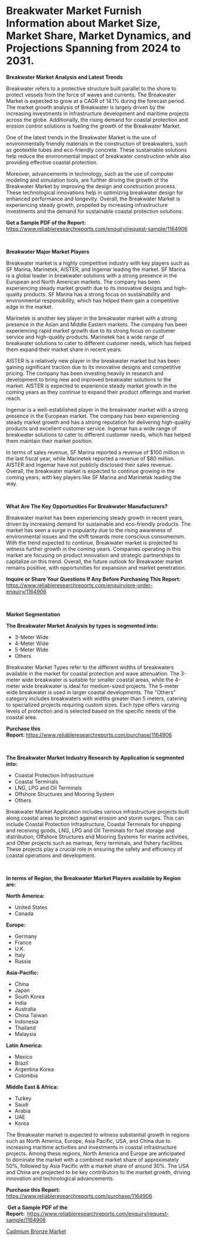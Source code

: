 <p><h1>Breakwater Market Furnish Information about Market Size, Market Share, Market Dynamics, and Projections Spanning from 2024 to 2031.</h1></p><p><strong>Breakwater Market Analysis and Latest Trends</strong></p>
<p><p>Breakwater refers to a protective structure built parallel to the shore to protect vessels from the force of waves and currents. The Breakwater Market is expected to grow at a CAGR of 14.1% during the forecast period. The market growth analysis of Breakwater is largely driven by the increasing investments in infrastructure development and maritime projects across the globe. Additionally, the rising demand for coastal protection and erosion control solutions is fueling the growth of the Breakwater Market.</p><p>One of the latest trends in the Breakwater Market is the use of environmentally friendly materials in the construction of breakwaters, such as geotextile tubes and eco-friendly concrete. These sustainable solutions help reduce the environmental impact of breakwater construction while also providing effective coastal protection.</p><p>Moreover, advancements in technology, such as the use of computer modeling and simulation tools, are further driving the growth of the Breakwater Market by improving the design and construction process. These technological innovations help in optimizing breakwater design for enhanced performance and longevity. Overall, the Breakwater Market is experiencing steady growth, propelled by increasing infrastructure investments and the demand for sustainable coastal protection solutions.</p></p>
<p><strong>Get a Sample PDF of the Report:&nbsp;</strong> <a href="https://www.reliableresearchreports.com/enquiry/request-sample/1164906">https://www.reliableresearchreports.com/enquiry/request-sample/1164906</a></p>
<p>&nbsp;</p>
<p><strong>Breakwater Major Market Players</strong></p>
<p><p>Breakwater market is a highly competitive industry with key players such as SF Marina, Marinetek, AISTER, and Ingemar leading the market. SF Marina is a global leader in breakwater solutions with a strong presence in the European and North American markets. The company has been experiencing steady market growth due to its innovative designs and high-quality products. SF Marina has a strong focus on sustainability and environmental responsibility, which has helped them gain a competitive edge in the market.</p><p>Marinetek is another key player in the breakwater market with a strong presence in the Asian and Middle Eastern markets. The company has been experiencing rapid market growth due to its strong focus on customer service and high-quality products. Marinetek has a wide range of breakwater solutions to cater to different customer needs, which has helped them expand their market share in recent years.</p><p>AISTER is a relatively new player in the breakwater market but has been gaining significant traction due to its innovative designs and competitive pricing. The company has been investing heavily in research and development to bring new and improved breakwater solutions to the market. AISTER is expected to experience steady market growth in the coming years as they continue to expand their product offerings and market reach.</p><p>Ingemar is a well-established player in the breakwater market with a strong presence in the European market. The company has been experiencing steady market growth and has a strong reputation for delivering high-quality products and excellent customer service. Ingemar has a wide range of breakwater solutions to cater to different customer needs, which has helped them maintain their market position.</p><p>In terms of sales revenue, SF Marina reported a revenue of $100 million in the last fiscal year, while Marinetek reported a revenue of $80 million. AISTER and Ingemar have not publicly disclosed their sales revenue. Overall, the breakwater market is expected to continue growing in the coming years, with key players like SF Marina and Marinetek leading the way.</p></p>
<p>&nbsp;</p>
<p><strong>What Are The Key Opportunities For Breakwater Manufacturers?</strong></p>
<p><p>Breakwater market has been experiencing steady growth in recent years, driven by increasing demand for sustainable and eco-friendly products. The market has seen a surge in popularity due to the rising awareness of environmental issues and the shift towards more conscious consumerism. With the trend expected to continue, Breakwater market is projected to witness further growth in the coming years. Companies operating in this market are focusing on product innovation and strategic partnerships to capitalize on this trend. Overall, the future outlook for Breakwater market remains positive, with opportunities for expansion and market penetration.</p></p>
<p><strong>Inquire or Share Your Questions If Any Before Purchasing This Report:</strong> <a href="https://www.reliableresearchreports.com/enquiry/pre-order-enquiry/1164906">https://www.reliableresearchreports.com/enquiry/pre-order-enquiry/1164906</a></p>
<p>&nbsp;</p>
<p><strong>Market Segmentation</strong></p>
<p><strong>The Breakwater Market Analysis by types is segmented into:</strong></p>
<p><ul><li>3-Meter Wide</li><li>4-Meter Wide</li><li>5-Meter Wide</li><li>Others</li></ul></p>
<p><p>Breakwater Market Types refer to the different widths of breakwaters available in the market for coastal protection and wave attenuation. The 3-meter wide breakwater is suitable for smaller coastal areas, while the 4-meter wide breakwater is ideal for medium-sized projects. The 5-meter wide breakwater is used in larger coastal developments. The "Others" category includes breakwaters with widths greater than 5 meters, catering to specialized projects requiring custom sizes. Each type offers varying levels of protection and is selected based on the specific needs of the coastal area.</p></p>
<p><strong>Purchase this Report:&nbsp;</strong><a href="https://www.reliableresearchreports.com/purchase/1164906">https://www.reliableresearchreports.com/purchase/1164906</a></p>
<p>&nbsp;</p>
<p><strong>The Breakwater Market Industry Research by Application is segmented into:</strong></p>
<p><ul><li>Coastal Protection Infrastructure</li><li>Coastal Terminals</li><li>LNG, LPG and Oil Terminals</li><li>Offshore Structures and Mooring System</li><li>Others</li></ul></p>
<p><p>Breakwater Market Application includes various infrastructure projects built along coastal areas to protect against erosion and storm surges. This can include Coastal Protection Infrastructure, Coastal Terminals for shipping and receiving goods, LNG, LPG and Oil Terminals for fuel storage and distribution, Offshore Structures and Mooring Systems for marine activities, and Other projects such as marinas, ferry terminals, and fishery facilities. These projects play a crucial role in ensuring the safety and efficiency of coastal operations and development.</p></p>
<p>&nbsp;</p>
<p><strong>In terms of Region, the Breakwater Market Players available by Region are:</strong></p>
<p>
    <p> <strong> North America: </strong>
        <ul>
            <li>United States</li>
            <li>Canada</li>
        </ul>
        </p> 
    <p> <strong> Europe: </strong>
        <ul>
            <li>Germany</li>
            <li>France</li>
            <li>U.K.</li>
            <li>Italy</li>
            <li>Russia</li>
        </ul>
        </p> 
    <p> <strong> Asia-Pacific: </strong>
        <ul>
            <li>China</li>
            <li>Japan</li>
            <li>South Korea</li>
            <li>India</li>
            <li>Australia</li>
            <li>China Taiwan</li>
            <li>Indonesia</li>
            <li>Thailand</li>
            <li>Malaysia</li>
        </ul>
        </p> 
    <p> <strong> Latin America: </strong>
        <ul>
            <li>Mexico</li>
            <li>Brazil</li>
            <li>Argentina Korea</li>
            <li>Colombia</li>
        </ul>
        </p> 
    <p> <strong> Middle East & Africa: </strong>
        <ul>
            <li>Turkey</li>
            <li>Saudi</li>
            <li>Arabia</li>
            <li>UAE</li>
            <li>Korea</li>
        </ul>
    </p>
    </p>
<p><p>The Breakwater market is expected to witness substantial growth in regions such as North America, Europe, Asia Pacific, USA, and China due to increasing maritime activities and investments in coastal infrastructure projects. Among these regions, North America and Europe are anticipated to dominate the market with a combined market share of approximately 50%, followed by Asia Pacific with a market share of around 30%. The USA and China are projected to be key contributors to the market growth, driving innovation and technological advancements.</p></p>
<p><strong>Purchase this Report: </strong><a href="https://www.reliableresearchreports.com/purchase/1164906">https://www.reliableresearchreports.com/purchase/1164906</a></p>
<p>&nbsp;<strong>Get a Sample PDF of the Report:&nbsp;&nbsp;</strong><a href="https://www.reliableresearchreports.com/enquiry/request-sample/1164906">https://www.reliableresearchreports.com/enquiry/request-sample/1164906</a></p>
<p><strong></strong></p>
<p><p><a href="https://gamy-alyssum-396.notion.site/Cadmium-Bronze-Market-Size-Growth-Outlook-from-2024-to-2031-projecting-at-Market-s-Trends-Analysis-89234d9b6e924b43a1f0dc7bf38f78b7">Cadmium Bronze Market</a></p></p>